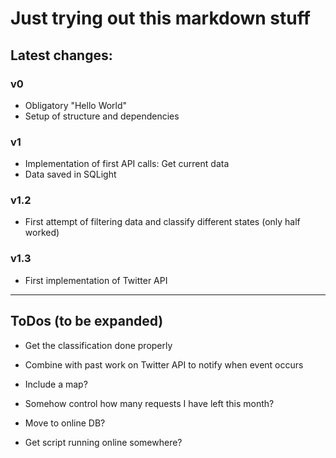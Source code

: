 # Just trying out this markdown stuff

## Latest changes:

### v0
* Obligatory "Hello World"
* Setup of structure and dependencies

### v1
* Implementation of first API calls: Get current data
* Data saved in SQLight

### v1.2
* First attempt of filtering data and classify different states (only half worked)

### v1.3
* First implementation of Twitter API
---
 
## ToDos (to be expanded)

* Get the classification done properly
* Combine with past work on Twitter API to notify when event occurs
* Include a map?

* Somehow control how many requests I have left this month?
* Move to online DB?

* Get script running online somewhere?